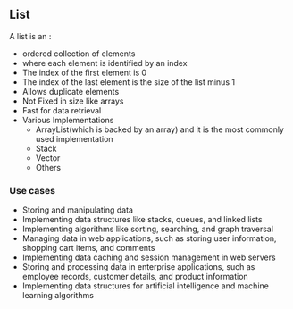 ## List
A list is an :
- ordered collection of elements
- where each element is identified by an index
- The index of the first element is 0
- The index of the last element is the size of the list minus 1
- Allows duplicate elements
- Not Fixed in size like arrays
- Fast for data retrieval
- Various Implementations
   - ArrayList(which is backed by an array) and it is the most commonly used implementation
   - Stack
   - Vector
   - Others

### Use cases
- Storing and manipulating data
- Implementing data structures like stacks, queues, and linked lists
- Implementing algorithms like sorting, searching, and graph traversal
- Managing data in web applications, such as storing user information, shopping cart items, and comments
- Implementing data caching and session management in web servers
- Storing and processing data in enterprise applications, such as employee records, customer details, and product information
- Implementing data structures for artificial intelligence and machine learning algorithms
